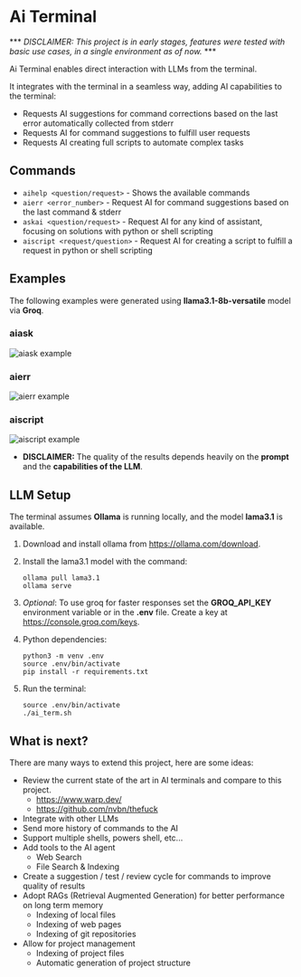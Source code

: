 # Ai Terminal

*** *DISCLAIMER: This project is in early stages, features were tested with basic use cases, in a single environment as of now.* ***

Ai Terminal enables direct interaction with LLMs from the terminal.

It integrates with the terminal in a seamless way, adding AI capabilities to the terminal:
* Requests AI suggestions for command corrections based on the last error automatically collected from stderr
* Requests AI for command suggestions to fulfill user requests
* Requests AI creating full scripts to automate complex tasks

## Commands

* `aihelp <question/request>` - Shows the available commands
* `aierr <error_number>` - Request AI for command suggestions based on the last command & stderr
* `askai <question/request>` - Request AI for any kind of assistant, focusing on solutions with python or shell scripting
* `aiscript <request/question>` - Request AI for creating a script to fulfill a request in python or shell scripting

## Examples

The following examples were generated using **llama3.1-8b-versatile** model via **Groq**.

### aiask
![aiask example](https://github.com/user-attachments/assets/2db4f234-9fea-47cb-8900-a9eaa8143a48)

### aierr
![aierr example](https://github.com/user-attachments/assets/8af2f088-af22-49db-999d-0f1220309539)

### aiscript
![aiscript example](https://github.com/user-attachments/assets/93bc17c0-9692-4738-a34a-008684c76615)


* **DISCLAIMER:** The quality of the results depends heavily on the **prompt** and the **capabilities of the LLM**.

## LLM Setup

The terminal assumes **Ollama** is running locally, and the model **lama3.1** is available.
1) Download and install ollama from https://ollama.com/download.

2) Install the lama3.1 model with the command:
    ```
    ollama pull lama3.1
    ollama serve
    ```

3) *Optional*: To use groq for faster responses set the **GROQ_API_KEY** environment variable or in the **.env** file.
Create a key at https://console.groq.com/keys.

3) Python dependencies:

    ```
    python3 -m venv .env
    source .env/bin/activate
    pip install -r requirements.txt
    ```

4) Run the terminal:

    ```
    source .env/bin/activate
    ./ai_term.sh
    ```

## What is next?

There are many ways to extend this project, here are some ideas:

* Review the current state of the art in AI terminals and compare to this project.
    * https://www.warp.dev/
    * https://github.com/nvbn/thefuck
* Integrate with other LLMs
* Send more history of commands to the AI
* Support multiple shells, powers shell, etc...
* Add tools to the AI agent
    * Web Search
    * File Search & Indexing
* Create a suggestion / test / review cycle for commands to improve quality of results
* Adopt RAGs (Retrieval Augmented Generation) for better performance on long term memory
    * Indexing of local files
    * Indexing of web pages
    * Indexing of git repositories
* Allow for project management
    * Indexing of project files
    * Automatic generation of project structure

